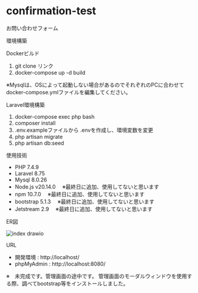 # confirmation-test
お問い合わせフォーム

環境構築

Dockerビルド

1. git clone リンク
2. docker-compose up -d build

※Mysqlは、OSによって起動しない場合があるのでそれぞれのPCに合わせて docker-compose.ymlファイルを編集してください。

Laravel環境構築

1. docker-compose exec php bash
2. composer install
3. .env.exampleファイルから .envを作成し、環境変数を変更
4. php artisan migrate
5. php artisan db:seed

使用技術

- PHP 7.4.9
- Laravel 8.75
- Mysql 8.0.26
- Node.js v20.14.0　  ※最終日に追加、使用してないと思います
- npm 10.7.0  　※最終日に追加、使用してないと思います
- bootstrap 5.1.3　  ※最終日に追加、使用してないと思います
- Jetstream 2.9  　※最終日に追加、使用してないと思います

ER図

![index drawio](https://github.com/kimihiro-nakano/confirmation-test/assets/162784504/28876414-e81f-4ddb-a093-529921162ec9)


URL

- 開発環境 : http://localhost/
- phpMyAdmin : http://localhost:8080/

※　未完成です。管理画面の途中です。
  管理画面のモーダルウィンドウを使用する際、調べてbootstrap等をインストールしました。
  
  
